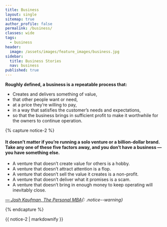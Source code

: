 ```yaml
---
title: Business
layout: single
sitemap: true
author_profile: false
permalink: /business/
classes: wide
tags:
  - business
header:
  image: /assets/images/feature_images/business.jpg
sidebar:
  title: Business Stories
  nav: business
published: true
---
```


**Roughly defined, a business is a repeatable process that:**

>
* Creates and delivers something of value, 
* that other people want or need, 
* at a price they’re willing to pay, 
* in a way that satisfies the customer’s needs and expectations, 
* so that the business brings in sufficient profit to make it worthwhile for the owners to continue operation.


{% capture notice-2 %}
#### It doesn’t matter if you’re running a solo venture or a billion-dollar brand. Take any one of these five factors away, and you don’t have a business — you have something else.

* A venture that doesn’t create value for others is a hobby.
* A venture that doesn’t attract attention is a flop.
* A venture that doesn’t sell the value it creates is a non-profit.
* A venture that doesn’t deliver what it promises is a scam.
* A venture that doesn’t bring in enough money to keep operating will inevitably close.

*[— Josh Kaufman, The Personal MBA](https://personalmba.com/){: .notice--warning}*

{% endcapture %}
<div class="notice">{{ notice-2 | markdownify }}</div>



